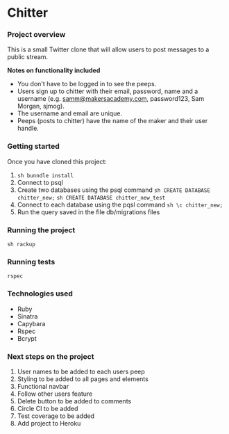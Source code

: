 # Chitter

### Project overview

This is a small Twitter clone that will allow users to post messages to a public stream.

**Notes on functionality included**

- You don't have to be logged in to see the peeps.
- Users sign up to chitter with their email, password, name and a username (e.g. samm@makersacademy.com, password123, Sam Morgan, sjmog).
- The username and email are unique.
- Peeps (posts to chitter) have the name of the maker and their user handle.

### Getting started

Once you have cloned this project:

1. `sh bunndle install`
2. Connect to psql
3. Create two databases using the psql command
   `sh CREATE DATABASE chitter_new;`
   `sh CREATE DATABASE chitter_new_test `
4. Connect to each database using the pqsl command
   `sh \c chitter_new;`
5. Run the query saved in the file db/migrations files

### Running the project

`sh rackup`

### Running tests

`rspec`

### Technologies used

- Ruby
- Sinatra
- Capybara
- Rspec
- Bcrypt

### Next steps on the project

1. User names to be added to each users peep
2. Styling to be added to all pages and elements
3. Functional navbar
4. Follow other users feature
5. Delete button to be added to comments
6. Circle CI to be added
7. Test coverage to be added
8. Add project to Heroku
